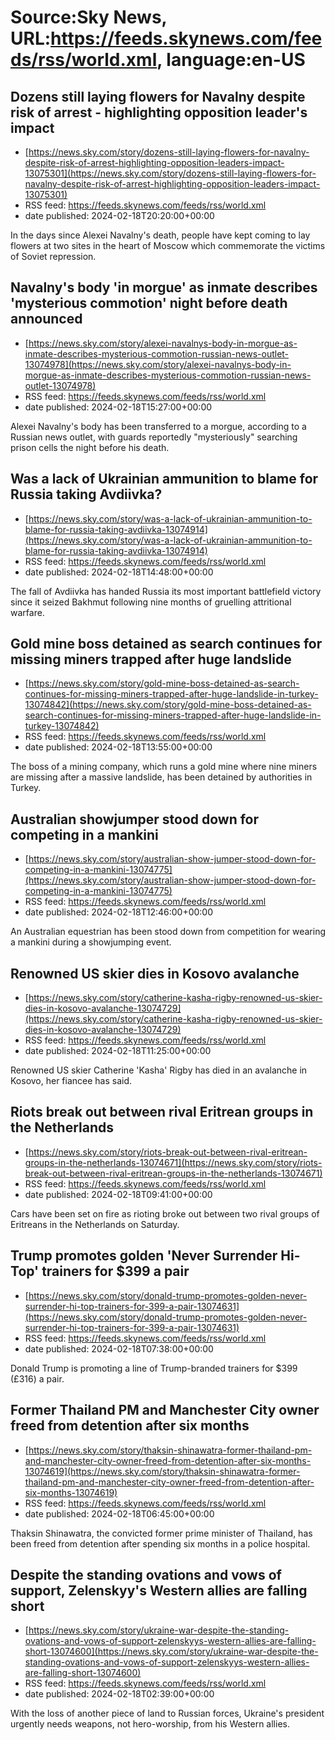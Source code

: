 # Source:Sky News, URL:https://feeds.skynews.com/feeds/rss/world.xml, language:en-US

## Dozens still laying flowers for Navalny despite risk of arrest - highlighting opposition leader's impact
 - [https://news.sky.com/story/dozens-still-laying-flowers-for-navalny-despite-risk-of-arrest-highlighting-opposition-leaders-impact-13075301](https://news.sky.com/story/dozens-still-laying-flowers-for-navalny-despite-risk-of-arrest-highlighting-opposition-leaders-impact-13075301)
 - RSS feed: https://feeds.skynews.com/feeds/rss/world.xml
 - date published: 2024-02-18T20:20:00+00:00

In the days since Alexei Navalny's death, people have kept coming to lay flowers at two sites in the heart of Moscow which commemorate the victims of Soviet repression.

## Navalny's body 'in morgue' as inmate describes 'mysterious commotion' night before death announced
 - [https://news.sky.com/story/alexei-navalnys-body-in-morgue-as-inmate-describes-mysterious-commotion-russian-news-outlet-13074978](https://news.sky.com/story/alexei-navalnys-body-in-morgue-as-inmate-describes-mysterious-commotion-russian-news-outlet-13074978)
 - RSS feed: https://feeds.skynews.com/feeds/rss/world.xml
 - date published: 2024-02-18T15:27:00+00:00

Alexei Navalny's body has been transferred to a morgue, according to a Russian news outlet, with guards reportedly "mysteriously" searching prison cells the night before his death.

## Was a lack of Ukrainian ammunition to blame for Russia taking Avdiivka?
 - [https://news.sky.com/story/was-a-lack-of-ukrainian-ammunition-to-blame-for-russia-taking-avdiivka-13074914](https://news.sky.com/story/was-a-lack-of-ukrainian-ammunition-to-blame-for-russia-taking-avdiivka-13074914)
 - RSS feed: https://feeds.skynews.com/feeds/rss/world.xml
 - date published: 2024-02-18T14:48:00+00:00

The fall of Avdiivka has handed Russia its most important battlefield victory since it seized Bakhmut following nine months of gruelling attritional warfare.

## Gold mine boss detained as search continues for missing miners trapped after huge landslide
 - [https://news.sky.com/story/gold-mine-boss-detained-as-search-continues-for-missing-miners-trapped-after-huge-landslide-in-turkey-13074842](https://news.sky.com/story/gold-mine-boss-detained-as-search-continues-for-missing-miners-trapped-after-huge-landslide-in-turkey-13074842)
 - RSS feed: https://feeds.skynews.com/feeds/rss/world.xml
 - date published: 2024-02-18T13:55:00+00:00

The boss of a mining company, which runs a gold mine where nine miners are missing after a massive landslide, has been detained by authorities in Turkey.

## Australian showjumper stood down for competing in a mankini
 - [https://news.sky.com/story/australian-show-jumper-stood-down-for-competing-in-a-mankini-13074775](https://news.sky.com/story/australian-show-jumper-stood-down-for-competing-in-a-mankini-13074775)
 - RSS feed: https://feeds.skynews.com/feeds/rss/world.xml
 - date published: 2024-02-18T12:46:00+00:00

An Australian equestrian has been stood down from competition for wearing a mankini during a showjumping event.

## Renowned US skier dies in Kosovo avalanche
 - [https://news.sky.com/story/catherine-kasha-rigby-renowned-us-skier-dies-in-kosovo-avalanche-13074729](https://news.sky.com/story/catherine-kasha-rigby-renowned-us-skier-dies-in-kosovo-avalanche-13074729)
 - RSS feed: https://feeds.skynews.com/feeds/rss/world.xml
 - date published: 2024-02-18T11:25:00+00:00

Renowned US skier Catherine 'Kasha' Rigby has died in an avalanche in Kosovo, her fiancee has said.

## Riots break out between rival Eritrean groups in the Netherlands
 - [https://news.sky.com/story/riots-break-out-between-rival-eritrean-groups-in-the-netherlands-13074671](https://news.sky.com/story/riots-break-out-between-rival-eritrean-groups-in-the-netherlands-13074671)
 - RSS feed: https://feeds.skynews.com/feeds/rss/world.xml
 - date published: 2024-02-18T09:41:00+00:00

Cars have been set on fire as rioting broke out between two rival groups of Eritreans in the Netherlands on Saturday.

## Trump promotes golden 'Never Surrender Hi-Top' trainers for $399 a pair
 - [https://news.sky.com/story/donald-trump-promotes-golden-never-surrender-hi-top-trainers-for-399-a-pair-13074631](https://news.sky.com/story/donald-trump-promotes-golden-never-surrender-hi-top-trainers-for-399-a-pair-13074631)
 - RSS feed: https://feeds.skynews.com/feeds/rss/world.xml
 - date published: 2024-02-18T07:38:00+00:00

Donald Trump is promoting a line of Trump-branded trainers for $399 (&#163;316) a pair.

## Former Thailand PM and Manchester City owner freed from detention after six months
 - [https://news.sky.com/story/thaksin-shinawatra-former-thailand-pm-and-manchester-city-owner-freed-from-detention-after-six-months-13074619](https://news.sky.com/story/thaksin-shinawatra-former-thailand-pm-and-manchester-city-owner-freed-from-detention-after-six-months-13074619)
 - RSS feed: https://feeds.skynews.com/feeds/rss/world.xml
 - date published: 2024-02-18T06:45:00+00:00

Thaksin Shinawatra, the convicted former prime minister of Thailand, has been freed from detention after spending six months in a police hospital.

## Despite the standing ovations and vows of support, Zelenskyy's Western allies are falling short
 - [https://news.sky.com/story/ukraine-war-despite-the-standing-ovations-and-vows-of-support-zelenskyys-western-allies-are-falling-short-13074600](https://news.sky.com/story/ukraine-war-despite-the-standing-ovations-and-vows-of-support-zelenskyys-western-allies-are-falling-short-13074600)
 - RSS feed: https://feeds.skynews.com/feeds/rss/world.xml
 - date published: 2024-02-18T02:39:00+00:00

With the loss of another piece of land to Russian forces, Ukraine's president urgently needs weapons, not hero-worship, from his Western allies.

